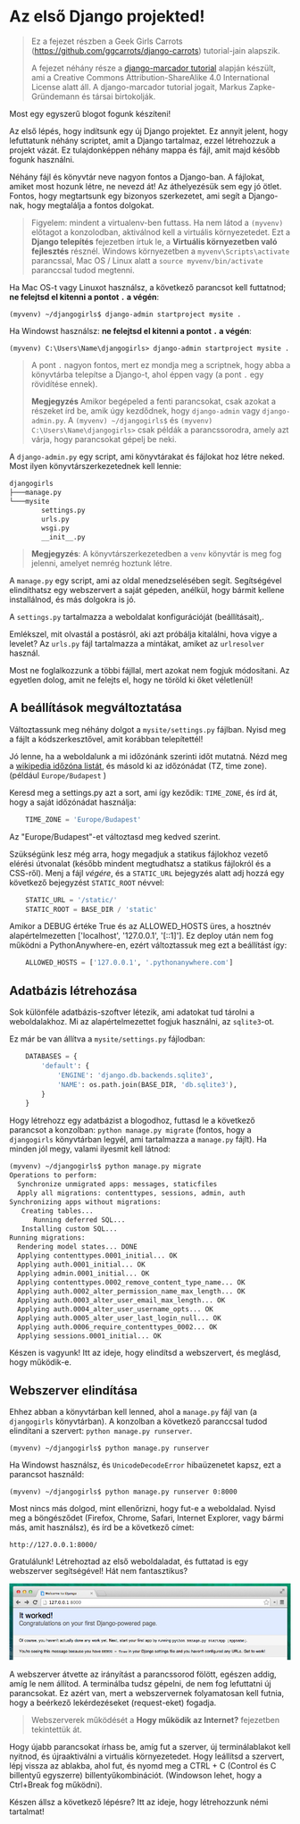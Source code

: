 # Az első Django projekted!

> Ez a fejezet részben a Geek Girls Carrots (https://github.com/ggcarrots/django-carrots) tutorial-jain alapszik.
> 
> A fejezet néhány része a [django-marcador tutorial][1] alapján készült, ami a Creative Commons Attribution-ShareAlike 4.0 International License alatt áll. A django-marcador tutorial jogait, Markus Zapke-Gründemann és társai birtokolják.

 [1]: http://django-marcador.keimlink.de/

Most egy egyszerű blogot fogunk készíteni!

Az első lépés, hogy indítsunk egy új Django projektet. Ez annyit jelent, hogy lefuttatunk néhány scriptet, amit a Django tartalmaz, ezzel létrehozzuk a projekt vázát. Ez tulajdonképpen néhány mappa és fájl, amit majd később fogunk használni.

Néhány fájl és könyvtár neve nagyon fontos a Django-ban. A fájlokat, amiket most hozunk létre, ne nevezd át! Az áthelyezésük sem egy jó ötlet. Fontos, hogy megtartsunk egy bizonyos szerkezetet, ami segít a Django-nak, hogy megtalálja a fontos dolgokat.

> Figyelem: mindent a virtualenv-ben futtass. Ha nem látod a `(myvenv)` előtagot a konzolodban, aktiválnod kell a virtuális környezetedet. Ezt a **Django telepítés** fejezetben írtuk le, a **Virtuális környezetben való fejlesztés** résznél. Windows környezetben a `myvenv\Scripts\activate` parancssal, Mac OS / Linux alatt a `source myvenv/bin/activate` paranccsal tudod megtenni.

Ha Mac OS-t vagy Linuxot használsz, a következő parancsot kell futtatnod; **ne felejtsd el kitenni a pontot `.` a végén**:

    (myvenv) ~/djangogirls$ django-admin startproject mysite .
    

Ha Windowst használsz: **ne felejtsd el kitenni a pontot `.` a végén**:

    (myvenv) C:\Users\Name\djangogirls> django-admin startproject mysite .
    

> A pont `.` nagyon fontos, mert ez mondja meg a scriptnek, hogy abba a könyvtárba telepítse a Django-t, ahol éppen vagy (a pont `.` egy rövidítése ennek).
> 
> **Megjegyzés** Amikor begépeled a fenti parancsokat, csak azokat a részeket írd be, amik úgy kezdődnek, hogy `django-admin` vagy `django-admin.py`. A `(myvenv) ~/djangogirls$` és `(myvenv) C:\Users\Name\djangogirls>` csak példák a parancssorodra, amely azt várja, hogy parancsokat gépelj be neki.

A `django-admin.py` egy script, ami könyvtárakat és fájlokat hoz létre neked. Most ilyen könyvtárszerkezetednek kell lennie:

    djangogirls
    ├───manage.py
    └───mysite
            settings.py
            urls.py
            wsgi.py
            __init__.py
    

> **Megjegyzés**: A könyvtárszerkezetedben a `venv` könyvtár is meg fog jelenni, amelyet nemrég hoztunk létre.

A `manage.py` egy script, ami az oldal menedzselésében segít. Segítségével elindíthatsz egy webszervert a saját gépeden, anélkül, hogy bármit kellene installálnod, és más dolgokra is jó.

A `settings.py` tartalmazza a weboldalat konfigurációját (beállításait),.

Emlékszel, mit olvastál a postásról, aki azt próbálja kitalálni, hova vigye a levelet? Az `urls.py` fájl tartalmazza a mintákat, amiket az `urlresolver` használ.

Most ne foglalkozzunk a többi fájllal, mert azokat nem fogjuk módosítani. Az egyetlen dolog, amit ne felejts el, hogy ne töröld ki őket véletlenül!

## A beállítások megváltoztatása

Változtassunk meg néhány dolgot a `mysite/settings.py` fájlban. Nyisd meg a fájlt a kódszerkesztővel, amit korábban telepítettél!

Jó lenne, ha a weboldalunk a mi időzónánk szerinti időt mutatná. Nézd meg a [wikipedia időzóna listát][2], és másold ki az időzónádat (TZ, time zone). (például `Europe/Budapest` )

 [2]: https://en.wikipedia.org/wiki/List_of_tz_database_time_zones

Keresd meg a settings.py azt a sort, ami így keződik: `TIME_ZONE`, és írd át, hogy a saját időzónádat használja:

```python
    TIME_ZONE = 'Europe/Budapest'
```

Az "Europe/Budapest"-et változtasd meg kedved szerint.

Szükségünk lesz még arra, hogy megadjuk a statikus fájlokhoz vezető elérési útvonalat (később mindent megtudhatsz a statikus fájlokról és a CSS-ről). Menj a fájl *végére*, és a `STATIC_URL` bejegyzés alatt adj hozzá egy következő bejegyzést `STATIC_ROOT` névvel:

```python
    STATIC_URL = '/static/'
    STATIC_ROOT = BASE_DIR / 'static'
```

Amikor a DEBUG értéke True és az ALLOWED_HOSTS üres, a hosztnév alapértelmezetten ['localhost', '127.0.0.1', '[::1]']. Ez deploy után nem fog működni a PythonAnywhere-en, ezért változtassuk meg ezt a beállítást így:

```python
    ALLOWED_HOSTS = ['127.0.0.1', '.pythonanywhere.com']
```

## Adatbázis létrehozása

Sok különféle adatbázis-szoftver létezik, ami adatokat tud tárolni a weboldalakhoz. Mi az alapértelmezettet fogjuk használni, az `sqlite3`-ot.

Ez már be van állítva a `mysite/settings.py` fájlodban:

```python
    DATABASES = {
        'default': {
            'ENGINE': 'django.db.backends.sqlite3',
            'NAME': os.path.join(BASE_DIR, 'db.sqlite3'),
        }
    }
```

Hogy létrehozz egy adatbázist a blogodhoz, futtasd le a következő parancsot a konzolban: `python manage.py migrate` (fontos, hogy a `djangogirls` könyvtárban legyél, ami tartalmazza a `manage.py` fájlt). Ha minden jól megy, valami ilyesmit kell látnod:

    (myvenv) ~/djangogirls$ python manage.py migrate
    Operations to perform:
      Synchronize unmigrated apps: messages, staticfiles
      Apply all migrations: contenttypes, sessions, admin, auth
    Synchronizing apps without migrations:
       Creating tables...
          Running deferred SQL...
       Installing custom SQL...
    Running migrations:
      Rendering model states... DONE
      Applying contenttypes.0001_initial... OK
      Applying auth.0001_initial... OK
      Applying admin.0001_initial... OK
      Applying contenttypes.0002_remove_content_type_name... OK
      Applying auth.0002_alter_permission_name_max_length... OK
      Applying auth.0003_alter_user_email_max_length... OK
      Applying auth.0004_alter_user_username_opts... OK
      Applying auth.0005_alter_user_last_login_null... OK
      Applying auth.0006_require_contenttypes_0002... OK
      Applying sessions.0001_initial... OK
    

Készen is vagyunk! Itt az ideje, hogy elindítsd a webszervert, és meglásd, hogy működik-e.

## Webszerver elindítása

Ehhez abban a könyvtárban kell lenned, ahol a `manage.py` fájl van (a `djangogirls` könyvtárban). A konzolban a következő paranccsal tudod elindítani a szervert: `python manage.py runserver`.

    (myvenv) ~/djangogirls$ python manage.py runserver
    

Ha Windowst használsz, és `UnicodeDecodeError` hibaüzenetet kapsz, ezt a parancsot használd:

    (myvenv) ~/djangogirls$ python manage.py runserver 0:8000
    

Most nincs más dolgod, mint ellenőrizni, hogy fut-e a weboldalad. Nyisd meg a böngésződet (Firefox, Chrome, Safari, Internet Explorer, vagy bármi más, amit használsz), és írd be a következő címet:

    http://127.0.0.1:8000/
    

Gratulálunk! Létrehoztad az első weboldaladat, és futtatad is egy webszerver segítségével! Hát nem fantasztikus?

![It worked!][3]

 [3]: images/it_worked2.png

A webszerver átvette az irányítást a parancssorod fölött, egészen addig, amíg le nem állítod. A terminálba tudsz gépelni, de nem fog lefuttatni új parancsokat. Ez azért van, mert a webszervernek folyamatosan kell futnia, hogy a beérkező lekérdezéseket (request-eket) fogadja.

> Webszerverek működését a  <b>Hogy működik az Internet?</b> fejezetben tekintettük át.

Hogy újabb parancsokat írhass be, amíg fut a szerver, új terminálablakot kell nyitnod, és újraaktiválni a virtuális környezetedet. Hogy leállítsd a szervert, lépj vissza az ablakba, ahol fut, és nyomd meg a CTRL + C (Control és C billentyű egyszerre) billentyűkombinációt. (Windowson lehet, hogy a Ctrl+Break fog működni).

Készen állsz a következő lépésre? Itt az ideje, hogy létrehozzunk némi tartalmat!
